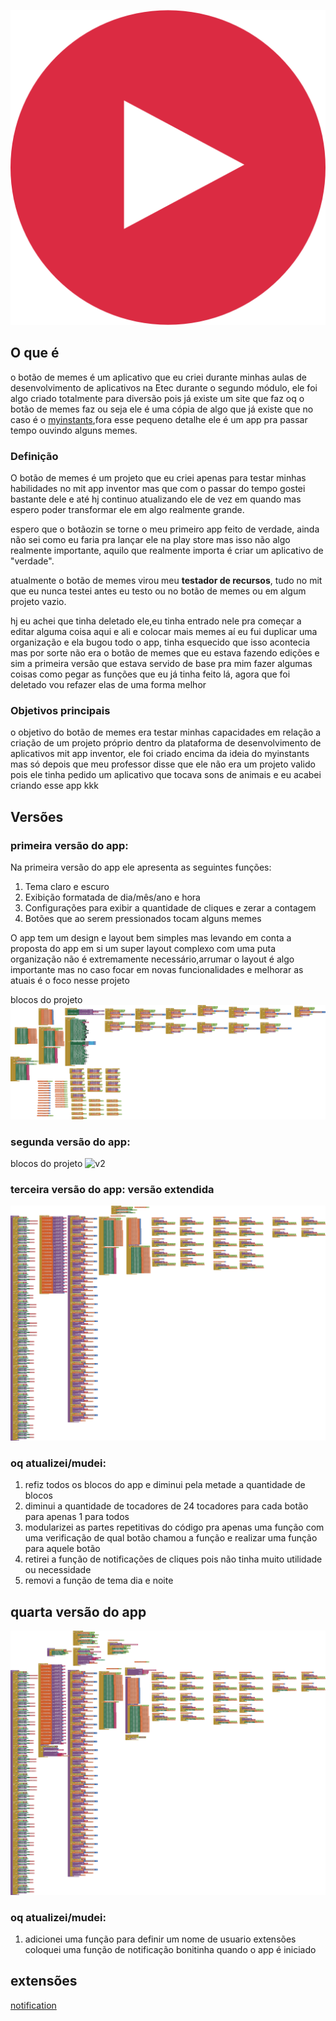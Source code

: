 ![botão_de_meme](https://github.com/Lvdstr/botao_de_memes/blob/main/Play.png)
## O que é
o botão de memes é um aplicativo que eu criei durante minhas aulas de desenvolvimento de aplicativos na Etec durante o segundo módulo, ele foi algo criado totalmente para diversão pois já existe um site que faz oq o botão de memes faz ou seja ele é uma cópia de algo que já existe que no caso é o [myinstants](https://www.myinstants.com/pt/index/br/?utm_source=webapp&utm_medium=direct&utm_campaign=direct),fora esse pequeno detalhe ele é um app pra passar tempo ouvindo alguns memes.

### Definição
O botão de memes é um projeto que eu criei apenas para testar minhas habilidades no mit app inventor mas que com o passar do tempo gostei bastante dele e até hj continuo atualizando ele de vez em quando mas espero poder transformar ele em algo realmente grande.

espero que o botãozin se torne o meu primeiro app feito de verdade, ainda não sei como eu faria pra lançar ele na play store mas isso não algo realmente importante, aquilo que realmente importa é criar um aplicativo de "verdade".

atualmente o botão de memes virou meu **testador de recursos**, tudo no mit que eu nunca testei antes eu testo ou no botão de memes ou em algum projeto vazio.

hj eu achei que tinha deletado ele,eu tinha entrado nele pra começar a editar alguma coisa aqui e ali e colocar mais memes aí eu fui duplicar uma organização e ela bugou todo o app, tinha esquecido que isso acontecia mas por sorte não era o botão de memes que eu estava fazendo edições e sim a primeira versão que estava servido de base pra mim fazer algumas coisas como pegar as funções que eu já tinha feito lá, agora que foi deletado vou refazer elas de uma forma melhor
### Objetivos principais
o objetivo do botão de memes era testar minhas capacidades em relação a criação de um projeto próprio dentro da plataforma de desenvolvimento de aplicativos mit app inventor, ele foi criado encima da ideia do myinstants mas só depois que meu professor disse que ele não era um projeto valido pois ele tinha pedido um aplicativo que tocava sons de animais e eu acabei criando esse app kkk

## Versões
### primeira versão do app:

Na primeira versão do app ele apresenta as seguintes funções:
1. Tema claro e escuro
2. Exibição formatada de dia/mês/ano e hora
3. Configurações para exibir a quantidade de cliques e zerar a contagem
4. Botões que ao serem pressionados tocam alguns memes

O app tem um design e layout bem simples mas levando em conta a proposta do app em si um super layout complexo com uma puta organização não é extremamente necessário,arrumar o layout é algo importante mas no caso focar em novas funcionalidades e melhorar as atuais é o foco nesse projeto

blocos do projeto
![v1](https://github.com/Lvdstr/botao_de_memes/blob/main/botaoDEMemesv1.png)

### segunda versão do app:
blocos do projeto
![v2](https://github.com/Lvdstr/botao_de_memes/blob/main/botaoDeMemesV2.png)

### terceira versão do app: versão extendida
![v3](https://github.com/Lvdstr/botao_de_memes/blob/main/botaoDeMemesv3.png)

### oq atualizei/mudei:
1. refiz todos os blocos do app e diminui pela metade a quantidade de blocos
2. diminui a quantidade de tocadores de 24 tocadores para cada botão para apenas 1 para todos
3. modularizei as partes repetitivas do código pra apenas uma função com uma verificação de qual botão chamou a função e realizar uma função para aquele botão
4. retirei a função de notificações de cliques pois não tinha muito utilidade ou necessidade
5. removi a função de tema dia e noite

## quarta versão do app
![v4](https://github.com/Lvdstr/botao_de_memes/blob/main/botaoDeMemesv4.png)

### oq atualizei/mudei:
1. adicionei uma função para definir um nome de usuario
extensões
coloquei uma função de notificação bonitinha quando o app é iniciado

## extensões
[notification](https://community.appinventor.mit.edu/t/toastnotification-toasts-with-ids-event/119779)
